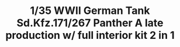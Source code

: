 ---
title: "1/35 WWII German Tank  Sd.Kfz.171/267 Panther A late production w/ full interior kit 2 in 1"
price: TBA
desc: ""
img_path: "/assets/img/TAKO2099.jpg"
brand: AMMO
available: true
special_offer: false
new: false
soon: false
cat: "Plasticne-Makete"
subcat: "PM-TAKOM"
subsubcat: ""
---